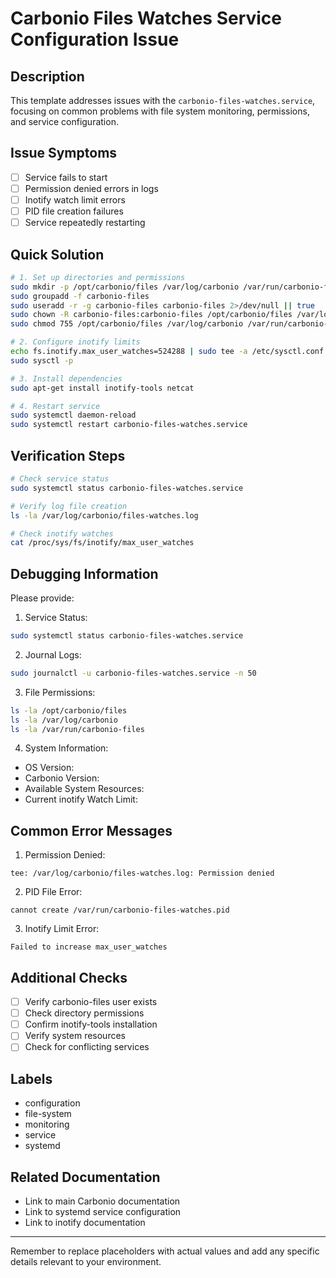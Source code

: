 # Carbonio Files Watches Service Configuration Issue

## Description

This template addresses issues with the `carbonio-files-watches.service`, focusing on common problems with file system monitoring, permissions, and service configuration.

## Issue Symptoms

- [ ] Service fails to start
- [ ] Permission denied errors in logs
- [ ] Inotify watch limit errors
- [ ] PID file creation failures
- [ ] Service repeatedly restarting

## Quick Solution

```bash
# 1. Set up directories and permissions
sudo mkdir -p /opt/carbonio/files /var/log/carbonio /var/run/carbonio-files
sudo groupadd -f carbonio-files
sudo useradd -r -g carbonio-files carbonio-files 2>/dev/null || true
sudo chown -R carbonio-files:carbonio-files /opt/carbonio/files /var/log/carbonio /var/run/carbonio-files
sudo chmod 755 /opt/carbonio/files /var/log/carbonio /var/run/carbonio-files

# 2. Configure inotify limits
echo fs.inotify.max_user_watches=524288 | sudo tee -a /etc/sysctl.conf
sudo sysctl -p

# 3. Install dependencies
sudo apt-get install inotify-tools netcat

# 4. Restart service
sudo systemctl daemon-reload
sudo systemctl restart carbonio-files-watches.service
```

## Verification Steps

```bash
# Check service status
sudo systemctl status carbonio-files-watches.service

# Verify log file creation
ls -la /var/log/carbonio/files-watches.log

# Check inotify watches
cat /proc/sys/fs/inotify/max_user_watches
```

## Debugging Information

Please provide:

1. Service Status:
```bash
sudo systemctl status carbonio-files-watches.service
```

2. Journal Logs:
```bash
sudo journalctl -u carbonio-files-watches.service -n 50
```

3. File Permissions:
```bash
ls -la /opt/carbonio/files
ls -la /var/log/carbonio
ls -la /var/run/carbonio-files
```

4. System Information:
- OS Version:
- Carbonio Version:
- Available System Resources:
- Current inotify Watch Limit:

## Common Error Messages

1. Permission Denied:
```
tee: /var/log/carbonio/files-watches.log: Permission denied
```

2. PID File Error:
```
cannot create /var/run/carbonio-files-watches.pid
```

3. Inotify Limit Error:
```
Failed to increase max_user_watches
```

## Additional Checks

- [ ] Verify carbonio-files user exists
- [ ] Check directory permissions
- [ ] Confirm inotify-tools installation
- [ ] Verify system resources
- [ ] Check for conflicting services

## Labels

- configuration
- file-system
- monitoring
- service
- systemd

## Related Documentation

- Link to main Carbonio documentation
- Link to systemd service configuration
- Link to inotify documentation

---

Remember to replace placeholders with actual values and add any specific details relevant to your environment.
